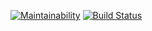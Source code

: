 [![Maintainability](https://api.codeclimate.com/v1/badges/4a36a9ccc244ed87b93d/maintainability)](https://codeclimate.com/github/vikzh/python-project-lvl1/maintainability)
[![Build Status](https://travis-ci.org/vikzh/python-project-lvl1.svg?branch=master)](https://travis-ci.org/vikzh/python-project-lvl1)
